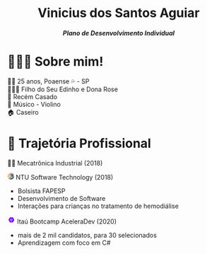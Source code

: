 <h1 align="center">Vinicius dos Santos Aguiar</h1>
<h5 align="center">Plano de Desenvolvimento Individual</h5>


<h1>👨🏻‍💻 Sobre mim!</h1>

<p>
🙋‍♂️ 25 anos, Poaense 💦 - SP </br>
👨‍👩‍👦 Filho do Seu Edinho e Dona Rose </br>
💑 Recém Casado</br>
🎻 Músico - Violino</br>
🏠 Caseiro </br>
</p>

<h1>📃 Trajetória Profissional</h1>
<p> 
👨‍🎓 Mecatrônica Industrial (2018)</br>

<img src="img/ntu.jpg" width="15"> NTU Software Technology (2018)
<ul>
  <li>Bolsista FAPESP</li>
  <li>Desenvolvimento de Software</li>
  <li>Interações para crianças no tratamento de hemodiálise</li>
</ul>

<img src="img/aceleradev.png" width="18"> Itaú Bootcamp AceleraDev (2020)
<ul>
  <li>mais de 2 mil candidatos, para 30 selecionados</li>
  <li>Aprendizagem com foco em C#</li>
</ul>
</p>

